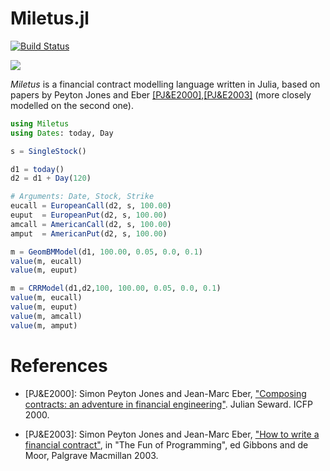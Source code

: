 # Miletus.jl

[![Build Status](https://travis-ci.org/JuliaComputing/Miletus.jl.svg?branch=master)](https://travis-ci.org/JuliaComputing/Miletus.jl)

[![][docs-stable-img]][docs-stable-url]

*Miletus* is a financial contract modelling language written in Julia, based on papers by Peyton Jones and Eber [[PJ&E2000]](#PJE2000),[[PJ&E2003]](#PJE2003) (more closely modelled on the second one).


```julia
using Miletus
using Dates: today, Day

s = SingleStock()

d1 = today()
d2 = d1 + Day(120)

# Arguments: Date, Stock, Strike
eucall = EuropeanCall(d2, s, 100.00)
euput  = EuropeanPut(d2, s, 100.00)
amcall = AmericanCall(d2, s, 100.00)
amput  = AmericanPut(d2, s, 100.00)

m = GeomBMModel(d1, 100.00, 0.05, 0.0, 0.1)
value(m, eucall)
value(m, euput)

m = CRRModel(d1,d2,100, 100.00, 0.05, 0.0, 0.1)
value(m, eucall)
value(m, euput)
value(m, amcall)
value(m, amput)
```

# References

* <a id="PJE2000">[PJ&E2000]</a>: Simon Peyton Jones and Jean-Marc Eber, ["Composing contracts: an adventure in financial engineering"](http://research.microsoft.com/en-us/um/people/simonpj/Papers/financial-contracts/contracts-icfp.htm). Julian Seward. ICFP 2000. 

* <a id="PJE2003">[PJ&E2003]</a>: Simon Peyton Jones and Jean-Marc Eber, ["How to write a financial contract"](http://citeseerx.ist.psu.edu/viewdoc/summary?doi=10.1.1.14.7885), in "The Fun of Programming", ed Gibbons and de Moor, Palgrave Macmillan 2003.


[docs-stable-img]: https://img.shields.io/badge/docs-stable-blue.svg
[docs-stable-url]: https://pkg.julialang.org/docs/Miletus/
